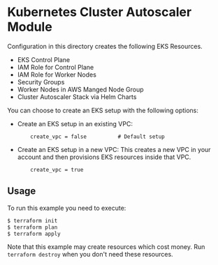 # Kubernetes Cluster Autoscaler Module

Configuration in this directory creates the following EKS Resources.
- EKS Control Plane
- IAM Role for Control Plane
- IAM Role for Worker Nodes
- Security Groups
- Worker Nodes in AWS Manged Node Group
- Cluster Autoscaler Stack via Helm Charts

You can choose to create an EKS setup with the following options:

- Create an EKS setup in an existing VPC:
    ```
        create_vpc = false          # Default setup
    ```
- Create an EKS setup in a new VPC: 
    This creates a new VPC in your account and then provisions EKS resources inside that VPC.
    ```
        create_vpc = true
    ```

## Usage

To run this example you need to execute:

```bash
$ terraform init
$ terraform plan
$ terraform apply
```

Note that this example may create resources which cost money. Run `terraform destroy` when you don't need these resources.
